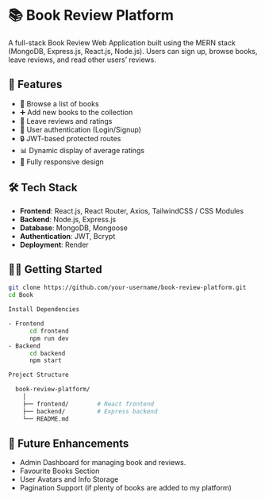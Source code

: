 # 📚 Book Review Platform

A full-stack Book Review Web Application built using the MERN stack (MongoDB, Express.js, React.js, Node.js). Users can sign up, browse books, leave reviews, and read other users’ reviews.

## 🚀 Features

- 📖 Browse a list of books
- ➕ Add new books to the collection
- 📝 Leave reviews and ratings
- 👤 User authentication (Login/Signup)
- 🔒 JWT-based protected routes
- 📊 Dynamic display of average ratings
- 📱 Fully responsive design

## 🛠️ Tech Stack

- **Frontend**: React.js, React Router, Axios, TailwindCSS / CSS Modules
- **Backend**: Node.js, Express.js
- **Database**: MongoDB, Mongoose
- **Authentication**: JWT, Bcrypt
- **Deployment**: Render

## 🧑‍💻 Getting Started

```bash
git clone https://github.com/your-username/book-review-platform.git
cd Book

Install Dependencies

- Frontend
      cd frontend
      npm run dev
- Backend
      cd backend
      npm start

Project Structure

  book-review-platform/
    │
    ├── frontend/        # React frontend
    ├── backend/         # Express backend
    └── README.md
```

## 🧪 Future Enhancements
- Admin Dashboard for managing book and reviews.
- Favourite Books Section
- User Avatars and Info Storage
- Pagination Support (if plenty of books are added to my platform)





